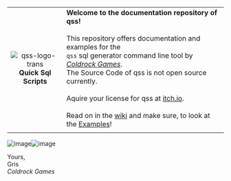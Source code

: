 |||
|:-:|---|
|![qss-logo-trans](https://github.com/user-attachments/assets/5d49797c-dfb4-45cc-ab61-af381a17a6ed)<br/>**Quick Sql Scripts**|**Welcome to the documentation repository of qss!**<br/><br/>This repository offers documentation and examples for the<br/>`qss` sql generator command line tool by _[Coldrock Games](https://www.coldrock.games/)_.<br/>The Source Code of qss is not open source currently.<br/><br/>Aquire your license for qss at [itch.io](https://grisgram.itch.io/qss-quick-sql-scripts).<br/><br/>Read on in the [wiki](https://github.com/Grisgram/qss/wiki) and make sure, to look at the [Examples](https://github.com/Grisgram/qss/wiki/Examples)!|
|||

![image](https://github.com/user-attachments/assets/5036989a-b28e-492a-8634-cda86bfe95e7)![image](https://github.com/user-attachments/assets/2ca89328-abe8-4d2c-b654-4df479772785)

Yours,\
Gris\
_Coldrock Games_

